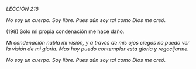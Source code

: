 *LECCIÓN 218*

*No soy un cuerpo. Soy libre.*
*Pues aún soy tal como Dios me creó.*

(198) Sólo mi propia condenación me hace daño.

_Mi condenación nubla mi visión, y a través de mis ojos ciegos no puedo ver la visión de mi gloria. Mas hoy puedo contemplar esta gloria y regocijarme._

*No soy un cuerpo. Soy libre.*
*Pues aún soy tal como Dios me creó.*